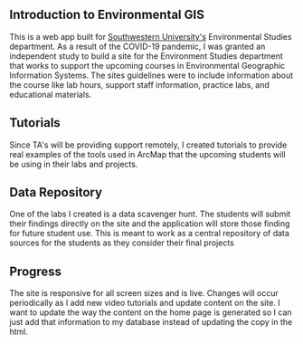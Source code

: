 ## Introduction to Environmental GIS

This is a web app built for [Southwestern University's](https://www.southwestern.edu/) Environmental Studies department. As a result of the COVID-19 pandemic, I was granted an independent study to build a site for the Environment Studies department that works to support the upcoming courses in Environmental Geographic Information Systems. The sites guidelines were to include information about the course like lab hours, support staff information, practice labs, and educational materials.

## Tutorials

Since TA's will be providing support remotely, I created tutorials to provide real examples of the tools used in ArcMap that the upcoming students will be using in their labs and projects.

## Data Repository

One of the labs I created is a data scavenger hunt. The students will submit their findings directly on the site and the application will store those finding for future student use. This is meant to work as a central repository of data sources for the students as they consider their final projects

## Progress

The site is responsive for all screen sizes and is live. Changes will occur periodically as I add new video tutorials and update content on the site. I want to update the way the content on the home page is generated so I can just add that information to my database instead of updating the copy in the html. 
